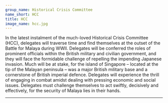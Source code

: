 ```yaml
---
group_name: Historical Crisis Committee
name_short: HCC
title: HCC
image_name: hcc.jpg
---
```


In the latest instalment of the much-loved Historical Crisis Committee (HCC), 
delegates will traverse time and find themselves at the outset of the Battle for
Malaya during WWII. Delegates will be conferred the roles of prominent officials
within the British military and civilian government, and they will face the 
formidable challenge of repelling the impending Japanese invasion. Much will be 
at stake, for the island of Singapore – located at the tip of the Malayan peninsula
– was a major British military base and a cornerstone of British imperial 
defence. Delegates will experience the thrill of engaging in combat amidst 
dealing with pressing economic and social issues. Delegates must challenge 
themselves to act swiftly, decisively and effectively, for the security of 
Malaya lies in their hands.

---
